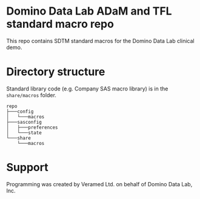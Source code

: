 # Domino Data Lab ADaM and TFL standard macro repo

This repo contains SDTM standard macros for the Domino Data Lab clinical demo.

# Directory structure


Standard library code (e.g. Company SAS macro library) is in the `share/macros` folder.

```
repo
├───config
│   └───macros
├───sasconfig
│   ├───preferences
│   └───state
└───share
    └───macros
```    
    
# Support

Programming was created by Veramed Ltd. on behalf of Domino Data Lab, Inc.


